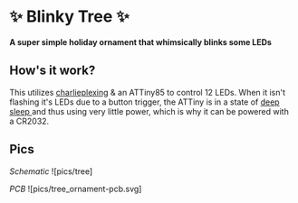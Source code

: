 # ✨ Blinky Tree ✨

**A super simple holiday ornament that whimsically blinks some LEDs**

## How's it work?

This utilizes [charlieplexing](https://en.wikipedia.org/wiki/Charlieplexing) & an ATTiny85 to control 12 LEDs. When it isn't flashing it's LEDs due to a button trigger, the ATTiny is in a state of [deep sleep ](https://onlinedocs.microchip.com/oxy/GUID-317042D4-BCCE-4065-BB05-AC4312DBC2C4-en-US-2/GUID-0EC704BC-648F-4BF6-90AE-0FAF9C596013.html) and thus using very little power, which is why it can be powered with a CR2032.

## Pics

*Schematic*
![pics/tree]

*PCB*
![pics/tree_ornament-pcb.svg]